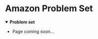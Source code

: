 [comment]: metadata=
[comment]: keywords=
[comment]: robots=
<h1>Amazon Problem Set</h1>
<details open>
    <summary>
        <b>Problem set</b>
    </summary>
    <ul>
        <li>Page coming soon...</li>
    </ul>
</details>